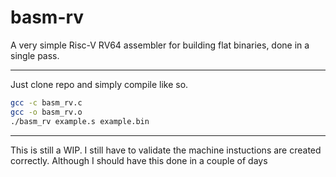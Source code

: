 # basm-rv

A very simple Risc-V RV64 assembler for building flat binaries, done in a single pass.

---

Just clone repo and simply compile like so.

```bash
gcc -c basm_rv.c
gcc -o basm_rv.o
./basm_rv example.s example.bin
```

---

This is still a WIP.  I still have to validate the machine instuctions are created correctly.  Although I should have this done in a couple of days


